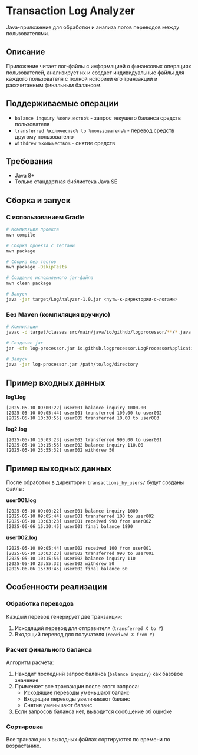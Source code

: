 # Transaction Log Analyzer

Java-приложение для обработки и анализа логов переводов между пользователями.

## Описание
Приложение читает лог-файлы с информацией о финансовых операциях пользователей, анализирует их и создает индивидуальные файлы для каждого пользователя с полной историей его транзакций и рассчитанным финальным балансом.

## Поддерживаемые операции

- `balance inquiry %количество%` - запрос текущего баланса средств пользователя
- `transferred %количество% to %пользователь%` - перевод средств другому пользователю
- `withdrew %количество%` - снятие средств

## Требования

- Java 8+
- Только стандартная библиотека Java SE

## Сборка и запуск

### С использованием Gradle

```bash
# Компиляция проекта
mvn compile

# Сборка проекта с тестами
mvn package

# Сборка без тестов
mvn package -DskipTests

# Создание исполняемого jar-файла
mvn clean package

# Запуск
java -jar target/LogAnalyzer-1.0.jar <путь-к-директории-с-логами>
```

### Без Maven (компиляция вручную)

```bash
# Компиляция
javac -d target/classes src/main/java/io/github/logprocessor/**/*.java

# Создание jar
jar -cfe log-processor.jar io.github.logprocessor.LogProcessorApplication -C target/classes .

# Запуск
java -jar log-processor.jar /path/to/log/directory
```

## Пример входных данных

**log1.log**
```
[2025-05-10 09:00:22] user001 balance inquiry 1000.00
[2025-05-10 09:05:44] user001 transferred 100.00 to user002
[2025-05-10 10:30:55] user005 transferred 10.00 to user003
```

**log2.log**
```
[2025-05-10 10:03:23] user002 transferred 990.00 to user001
[2025-05-10 10:15:56] user002 balance inquiry 110.00
[2025-05-10 23:55:32] user002 withdrew 50
```

## Пример выходных данных

После обработки в директории `transactions_by_users/` будут созданы файлы:

**user001.log**
```
[2025-05-10 09:00:22] user001 balance inquiry 1000
[2025-05-10 09:05:44] user001 transferred 100 to user002
[2025-05-10 10:03:23] user001 received 990 from user002
[2025-06-06 15:30:45] user001 final balance 1890
```

**user002.log**
```
[2025-05-10 09:05:44] user002 received 100 from user001
[2025-05-10 10:03:23] user002 transferred 990 to user001
[2025-05-10 10:15:56] user002 balance inquiry 110
[2025-05-10 23:55:32] user002 withdrew 50
[2025-06-06 15:30:45] user002 final balance 60
```

## Особенности реализации

### Обработка переводов

Каждый перевод генерирует две транзакции:
1. Исходящий перевод для отправителя (`transferred X to Y`)
2. Входящий перевод для получателя (`received X from Y`)

### Расчет финального баланса

Алгоритм расчета:
1. Находит последний запрос баланса (`balance inquiry`) как базовое значение
2. Применяет все транзакции после этого запроса:
    - Исходящие переводы уменьшают баланс
    - Входящие переводы увеличивают баланс
    - Снятия уменьшают баланс
3. Если запросов баланса нет, выводится сообщение об ошибке

### Сортировка

Все транзакции в выходных файлах сортируются по времени по возрастанию.

